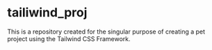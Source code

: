 # tailiwind_proj
This is a repository created for the singular purpose of creating a pet project using the Tailwind CSS Framework.
